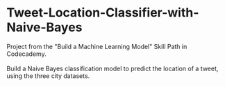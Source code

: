 # Tweet-Location-Classifier-with-Naive-Bayes
Project from the "Build a Machine Learning Model" Skill Path in Codecademy.</br></br>
Build a Naive Bayes classification model to predict the location of a tweet, using the three city datasets.
